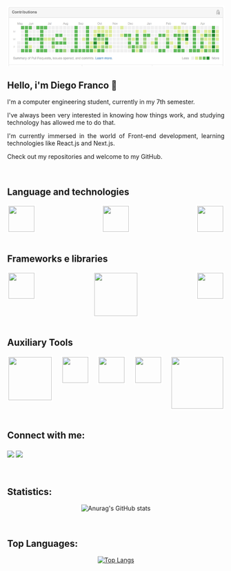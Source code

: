 <div align="center">
  <img src="helloworld.png">
</div>

## Hello, i'm Diego Franco 👋

<div style="text-align: justify;">

<p>I'm a computer engineering student, currently in my 7th semester.</p> 
<p>I've always been very interested in knowing how things work, and studying technology has allowed me to do that.

I'm currently immersed in the world of Front-end development, learning technologies like React.js and Next.js.

Check out my repositories and welcome to my GitHub.</p>

</div>

<br/>

## Language and technologies

<div style="display: flex; justify-content: space-between;">

<img loading="lazy" src="https://cdn.jsdelivr.net/gh/devicons/devicon@latest/icons/html5/html5-original.svg" width="60" height="60" style="margin-right: 10px; border: 3px solid white;"/>
<img loading="lazy" src="https://cdn.jsdelivr.net/gh/devicons/devicon@latest/icons/css3/css3-original.svg" width="60" height="60" style="margin-right: 10px; border: 3px solid white;"/>
<img loading="lazy" src="https://cdn.jsdelivr.net/gh/devicons/devicon@latest/icons/javascript/javascript-original.svg" width="60" height="60" style="border: 3px solid white;"/>

</div>

<br/>

## Frameworks e libraries

<div style="display: flex; justify-content: space-between; width: 100%; max-width: 600px; margin: 0 auto;">

  <img loading="lazy" src="https://cdn.jsdelivr.net/gh/devicons/devicon@latest/icons/react/react-original-wordmark.svg" width="60" height="60" style="border: 3px solid white;"/>
  <img loading="lazy" src="https://cdn.jsdelivr.net/gh/devicons/devicon@latest/icons/nextjs/nextjs-original-wordmark.svg" width="100" height="100" style="border: 3px solid white;"/>
  <img loading="lazy" src="https://cdn.jsdelivr.net/gh/devicons/devicon@latest/icons/angularjs/angularjs-plain.svg" width="60" height="60" style="border: 3px solid white;"/>

</div>


<br/>

## Auxiliary Tools

<div style="display: flex; justify-content: space-between;">

<img loading="lazy" src="https://cdn.jsdelivr.net/gh/devicons/devicon@latest/icons/nodejs/nodejs-plain-wordmark.svg" width="100" height="100" style="margin-right: 10px; border: 3px solid white;"/>
<img loading="lazy" src="https://cdn.jsdelivr.net/gh/devicons/devicon@latest/icons/npm/npm-original-wordmark.svg" width="60" height="60" style="margin-right: 10px; border: 3px solid white;"/>
<img loading="lazy" src="https://cdn.jsdelivr.net/gh/devicons/devicon@latest/icons/bootstrap/bootstrap-original-wordmark.svg" width="60" height="60" style="margin-right: 10px; border: 3px solid white;"/>
<img loading="lazy" src="https://cdn.jsdelivr.net/gh/devicons/devicon@latest/icons/sass/sass-original.svg" width="60" height="60" style="margin-right: 10px; border: 3px solid white;"/>
<img loading="lazy" src="https://cdn.jsdelivr.net/gh/devicons/devicon@latest/icons/tailwindcss/tailwindcss-original-wordmark.svg" width="120" height="120" style="border: 3px solid white;"/>

</div>

<br/>

## Connect with me:

<h3 align="left">
  <p align="left">
  <a href="https://www.linkedin.com/in/diego-gustavo-franco/" target="_blank"><img src="https://img.shields.io/badge/-LinkedIn-%230077B5?style=for-the-badge&logo=linkedin&logoColor=white" target="_blank"></a> 
  <a href = "mailto:diego.u.franco@gmail.com"><img src="https://img.shields.io/badge/Gmail-D14836?style=for-the-badge&logo=gmail&logoColor=white" target="_blank"></a>
  </p>
</h3>
<br/>

## Statistics:

<p align="center">
  <img src="https://github-readme-stats.vercel.app/api?username=DGusFr&show_icons=true&theme=dark" alt="Anurag's GitHub stats">
</p>
   
<br/>

## Top Languages:

<p align="center">
  <a href="https://github.com/DGusFr/github-readme-stats">
    <img src="https://github-readme-stats.vercel.app/api/top-langs/?username=anuraghazra" alt="Top Langs">
  </a>
</p>
